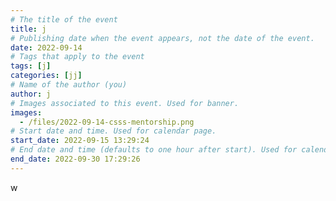 ```yaml
---
# The title of the event
title: j
# Publishing date when the event appears, not the date of the event.
date: 2022-09-14
# Tags that apply to the event
tags: [j]
categories: [jj]
# Name of the author (you)
author: j
# Images associated to this event. Used for banner.
images:
  - /files/2022-09-14-csss-mentorship.png
# Start date and time. Used for calendar page.
start_date: 2022-09-15 13:29:24
# End date and time (defaults to one hour after start). Used for calendar page.
end_date: 2022-09-30 17:29:26
---
```


w
